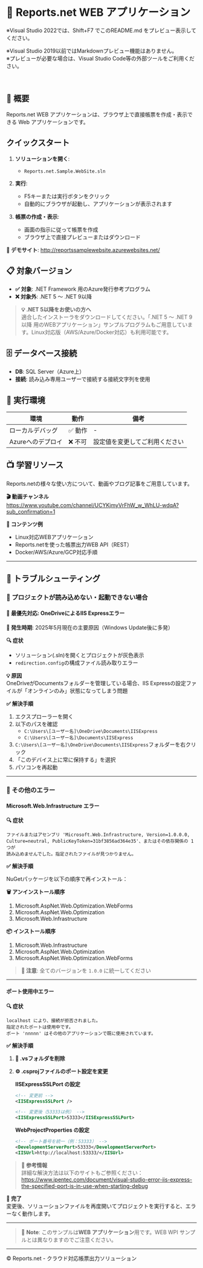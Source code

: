 # 📖 Reports.net WEB アプリケーション

※Visual Studio 2022では、Shift+F7 でこのREADME.md をプレビュー表示してください。

※Visual Studio 2019以前ではMarkdownプレビュー機能はありません。  
※プレビューが必要な場合は、Visual Studio Code等の外部ツールをご利用ください。

<br>

## 🌟 概要

Reports.net WEB アプリケーションは、ブラウザ上で直接帳票を作成・表示できる Web アプリケーションです。

## クイックスタート

1. **ソリューションを開く**:
   - `Reports.net.Sample.WebSite.sln`

2. **実行**:
   - F5キーまたは実行ボタンをクリック
   - 自動的にブラウザが起動し、アプリケーションが表示されます

3. **帳票の作成・表示**:
   - 画面の指示に従って帳票を作成
   - ブラウザ上で直接プレビューまたはダウンロード


**🔗 デモサイト**: http://reportssamplewebsite.azurewebsites.net/

## 📋 対象バージョン

- **✅ 対象**: .NET Framework 用のAzure発行参考プログラム
- **❌ 対象外**: .NET 5 ～ .NET 9以降

> **💡 .NET 5以降をお使いの方へ**  
> 適合したインストーラをダウンロードしてください。「.NET 5 ～ .NET 9以降 用のWEBアプリケーション」サンプルプログラムもご用意しています。Linux対応版（AWS/Azure/Docker対応）も利用可能です。

## 🗄️ データベース接続

- **DB**: SQL Server（Azure上）
- **接続**: 読み込み専用ユーザーで接続する接続文字列を使用

## 🚀 実行環境

| 環境 | 動作 | 備考 |
|------|------|------|
| ローカルデバッグ | ✅ 動作 | - |
| Azureへのデプロイ | ❌ 不可 | 設定値を変更してご利用ください |

## 📺 学習リソース

Reports.netの様々な使い方について、動画やブログ記事をご用意しています。

**🎬 動画チャンネル**  
https://www.youtube.com/channel/UCYKjmyVrFhW_w_WhLU-wdqA?sub_confirmation=1

**📝 コンテンツ例**
- Linux対応WEBアプリケーション
- Reports.netを使った帳票出力WEB API（REST）
- Docker/AWS/Azure/GCP対応手順

---

## 🔧 トラブルシューティング

### 🚨 プロジェクトが読み込めない・起動できない場合

#### 🥇 **最優先対応**: OneDriveによるIIS Expressエラー

**📅 発生時期**: 2025年5月現在の主要原因（Windows Update後に多発）

**🔍 症状**
- ソリューション(.sln)を開くとプロジェクトが灰色表示
- `redirection.config`の構成ファイル読み取りエラー

**💡 原因**  
OneDriveがDocumentsフォルダーを管理している場合、IIS Expressの設定ファイルが「オンラインのみ」状態になってしまう問題

**✅ 解決手順**
1. エクスプローラーを開く
2. 以下のパスを確認
   - `C:\Users\[ユーザー名]\OneDrive\Documents\IISExpress`
   - `C:\Users\[ユーザー名]\Documents\IISExpress`
3. `C:\Users\[ユーザー名]\OneDrive\Documents\IISExpress`フォルダーを右クリック
4. 「このデバイス上に常に保持する」を選択
5. パソコンを再起動

---

### 🚨 その他のエラー

#### Microsoft.Web.Infrastructure エラー

**🔍 症状**
```
ファイルまたはアセンブリ 'Microsoft.Web.Infrastructure, Version=1.0.0.0, 
Culture=neutral, PublicKeyToken=31bf3856ad364e35'、またはその依存関係の 1 つが
読み込めませんでした。指定されたファイルが見つかりません。
```

**✅ 解決手順**

NuGetパッケージを以下の順序で再インストール：

**🗑️ アンインストール順序**
1. Microsoft.AspNet.Web.Optimization.WebForms
2. Microsoft.AspNet.Web.Optimization
3. Microsoft.Web.Infrastructure

**📦 インストール順序**
1. Microsoft.Web.Infrastructure
2. Microsoft.AspNet.Web.Optimization
3. Microsoft.AspNet.Web.Optimization.WebForms

> **📌 注意**: 全てのバージョンを `1.0.0` に統一してください

---

#### ポート使用中エラー

**🔍 症状**
```
localhost により、接続が拒否されました。
指定されたポートは使用中です。
ポート 'nnnnn' はその他のアプリケーションで既に使用されています。
```

**✅ 解決手順**

1. **📁 .vsフォルダを削除**

2. **⚙️ .csprojファイルのポート設定を変更**

   **IISExpressSSLPort の設定**
   ```xml
   <!-- 変更前 -->
   <IISExpressSSLPort />
   
   <!-- 変更後（53333は例） -->
   <IISExpressSSLPort>53333</IISExpressSSLPort>
   ```

   **WebProjectProperties の設定**
   ```xml
   <!-- ポート番号を統一（例：53333） -->
   <DevelopmentServerPort>53333</DevelopmentServerPort>
   <IISUrl>http://localhost:53333/</IISUrl>
   ```

> **🔗 参考情報**  
> 詳細な解決方法は以下のサイトもご参照ください：  
> https://www.ipentec.com/document/visual-studio-error-iis-express-the-specified-port-is-in-use-when-starting-debug

**🎉 完了**  
変更後、ソリューションファイルを再度開いてプロジェクトを実行すると、エラーなく動作します。

---

> 📝 **Note**: このサンプルは**WEB アプリケーション**用です。WEB WPI サンプルとは異なりますのでご注意ください。

----

© Reports.net - クラウド対応帳票出力ソリューション